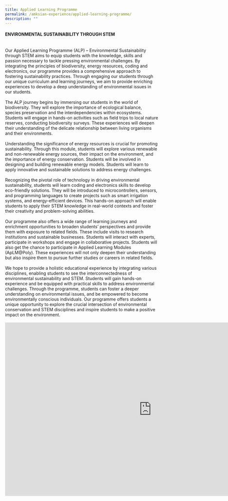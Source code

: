```yaml
---
title: Applied Learning Programme
permalink: /amksian-experience/applied-learning-programme/
description: ""
---
```

#### ENVIRONMENTAL SUSTAINABILITY THROUGH STEM
<br>
Our Applied Learning Programme (ALP) – Environmental Sustainability through STEM aims to equip students with the knowledge, skills and passion necessary to tackle pressing environmental challenges. By integrating the principles of biodiversity, energy resources, coding and electronics, our programme provides a comprehensive approach to fostering sustainability practices. Through engaging our students through our unique curriculum and learning journeys, we aim to provide enriching experiences to develop a deep understanding of environmental issues in our students. 
<br>
<br>
The ALP journey begins by immersing our students in the world of biodiversity. They will explore the importance of ecological balance, species preservation and the interdependencies within ecosystems. Students will engage in hands-on activities such as field trips to local nature reserves, conducting biodiversity surveys. These experiences will deepen their understanding of the delicate relationship between living organisms and their environments.
<br>
<br>
Understanding the significance of energy resources is crucial for promoting sustainability. Through this module, students will explore various renewable and non-renewable energy sources, their impact on the environment, and the importance of energy conservation. Students will be involved in designing and building renewable energy models. Students will learn to apply innovative and sustainable solutions to address energy challenges.<br>
<br>
Recognizing the pivotal role of technology in driving environmental sustainability, students will learn coding and electronics skills to develop eco-friendly solutions. They will be introduced to microcontrollers, sensors, and programming languages to create projects such as smart irrigation systems, and energy-efficient devices. This hands-on approach will enable students to apply their STEM knowledge in real-world contexts and foster their creativity and problem-solving abilities.<br>
<br>
Our programme also offers a wide range of learning journeys and enrichment opportunities to broaden students’ perspectives and provide them with exposure to related fields. These include visits to research institutions and sustainable businesses. Students will interact with experts, participate in workshops and engage in collaborative projects. Students will also get the chance to participate in Applied Learning Modules (ApLM@Poly). These experiences will not only deepen their understanding but also inspire them to pursue further studies or careers in related fields.<br>
<br>
We hope to provide a holistic educational experience by integrating various disciplines, enabling students to see the interconnectedness of environmental sustainability and STEM. Students will gain hands-on experience and be equipped with practical skills to address environmental challenges. Through the programme, students can foster a deeper understanding on environmental issues, and be empowered to become environmentally conscious individuals. Our programme offers students a unique opportunity to explore the crucial intersection of environmental conservation and STEM disciplines and inspire students to make a positive impact on the environment. <br><br>


<iframe src="https://docs.google.com/presentation/d/e/2PACX-1vQ1BDxAAyFryKv4EL1Dsjt5JVPXa3R4cKncdjFsjGv5Bt_H6FmgUxfaUWwGLpBOuEkSsvaYSuZFxQyg/embed?start=true&amp;loop=true&amp;delayms=3000" frameborder="0" width="960" height="569" allowfullscreen="true"></iframe>